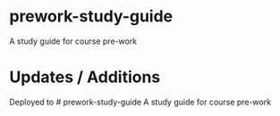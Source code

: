# prework-study-guide
A study guide for course pre-work

# Updates / Additions
Deployed to # prework-study-guide
A study guide for course pre-work
